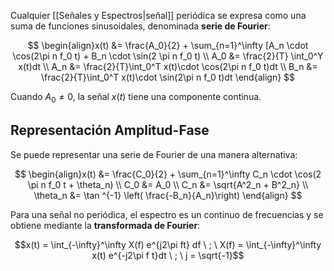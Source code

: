 Cualquier [[Señales y Espectros|señal]] periódica se expresa como una suma de funciones sinusoidales, denominada **serie de Fourier**:

$$
\begin{align}x(t) &= \frac{A_0}{2} + \sum_{n=1}^\infty [A_n \cdot \cos(2\pi n f_0 t) + B_n \cdot \sin(2 \pi n f_0 t) \\
A_0 &= \frac{2}{T} \int_0^Y x(t)dt \\
A_n &= \frac{2}{T}\int_0^T x(t)\cdot \cos(2\pi n f_0 t)dt \\
B_n &= \frac{2}{T}\int_0^T x(t)\cdot \sin(2\pi n f_0 t)dt
\end{align}
$$

Cuando $A_0 \ne 0$, la señal $x(t)$ tiene una componente continua.

## Representación Amplitud-Fase

Se puede representar una serie de Fourier de una manera alternativa:

$$
\begin{align}x(t) &= \frac{C_0}{2} + \sum_{n=1}^\infty C_n \cdot \cos(2 \pi n f_0 t + \theta_n) \\
C_0 &= A_0 \\
C_n &= \sqrt{A^2_n + B^2_n} \\
\theta_n &= \tan ^{-1} \left( \frac{-B_n}{A_n}\right)
\end{align}
$$

Para una señal no periódica, el espectro es un continuo de frecuencias y se obtiene mediante la **transformada de Fourier**:

$$x(t) = \int_{-\infty}^\infty X(f) e^{j2\pi ft} df \ ; \ X(f) = \int_{-\infty}^\infty x(t) e^{-j2\pi f t}dt \ ;  \ j = \sqrt{-1}$$
